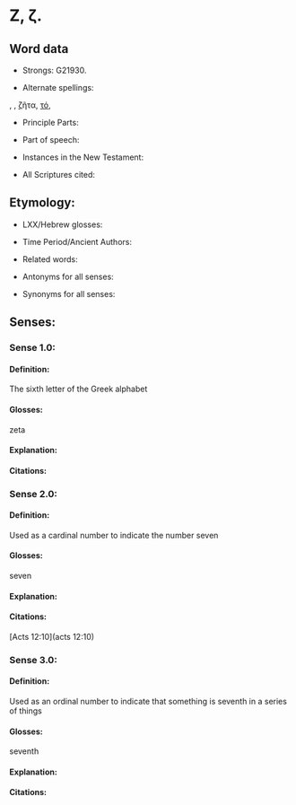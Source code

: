 # Ζ, ζ.

<!-- Status: S3=Needs2ndReview -->
<!-- Lexica used for edits:  BDAG, A-S, LN, BN-->

## Word data

* Strongs: G21930.

* Alternate spellings:

, , [ζ]()ῆτα, [τό](),

* Principle Parts: 


* Part of speech: 


* Instances in the New Testament: 

* All Scriptures cited: 

## Etymology: 


* LXX/Hebrew glosses: 


* Time Period/Ancient Authors: 


* Related words: 

* Antonyms for all senses:

* Synonyms for all senses: 

## Senses: 

### Sense  1.0: 

#### Definition: 

The sixth letter of the Greek alphabet 

#### Glosses: 

zeta 

#### Explanation: 


#### Citations: 


### Sense  2.0: 

#### Definition: 

Used as a cardinal number to indicate the number seven

#### Glosses: 

seven 

#### Explanation: 


#### Citations: 

[Acts 12:10](acts 12:10)

### Sense  3.0: 

#### Definition: 

Used as an ordinal number to indicate that something is seventh in a series of things 

#### Glosses: 

seventh 

#### Explanation: 


#### Citations: 

